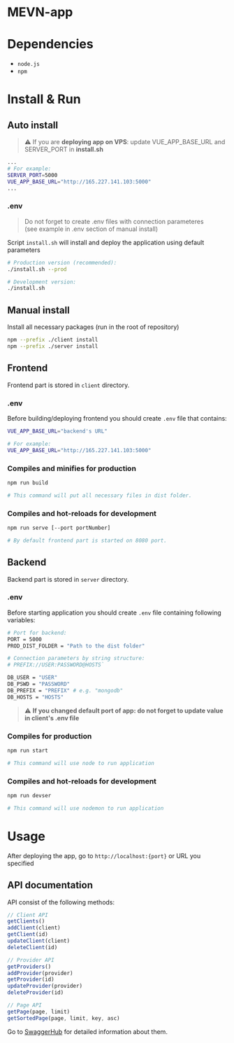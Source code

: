 # MEVN-app
# Dependencies
 * `node.js`
 * `npm` 

# Install & Run

## Auto install
> :warning: If you are **deploying app on VPS**: update VUE_APP_BASE_URL and SERVER_PORT in **install.sh**
```bash
...
# For example:
SERVER_PORT=5000
VUE_APP_BASE_URL="http://165.227.141.103:5000"
...
```

### .env
> Do not forget to create .env files with connection parameteres <br>
> (see example in .env section of manual install)

Script `install.sh` will install and deploy the application using default parameters
```bash
# Production version (recommended):
./install.sh --prod

# Development version:
./install.sh
```

## Manual install
Install all necessary packages (run in the root of repository)
```bash
npm --prefix ./client install
npm --prefix ./server install
```

## Frontend
Frontend part is stored in `client` directory.

### .env
Before building/deploying frontend you should create `.env` file that contains:
```bash
VUE_APP_BASE_URL="backend's URL"

# For example:
VUE_APP_BASE_URL="http://165.227.141.103:5000"
```

### Compiles and minifies for production
```bash
npm run build

# This command will put all necessary files in dist folder.
```

### Compiles and hot-reloads for development
```bash
npm run serve [--port portNumber]

# By default frontend part is started on 8080 port.
```

## Backend
Backend part is stored in `server` directory.

### .env
Before starting application you should create `.env` file
containing following variables:
```bash
# Port for backend:
PORT = 5000
PROD_DIST_FOLDER = "Path to the dist folder"

# Connection parameters by string structure:
# PREFIX://USER:PASSWORD@HOSTS`

DB_USER = "USER"
DB_PSWD = "PASSWORD"
DB_PREFIX = "PREFIX" # e.g. "mongodb"
DB_HOSTS = "HOSTS"
```
> :warning: **If you changed default port of app: do not forget to update value in client's .env file**

### Compiles for production
```bash
npm run start

# This command will use node to run application
```

### Compiles and hot-reloads for development
```bash
npm run devser

# This command will use nodemon to run application
```

# Usage

After deploying the app, go to `http://localhost:{port}` or URL you specified 

## API documentation 

API consist of the following methods:

```javascript
// Client API
getClients()
addClient(client)
getClient(id)
updateClient(client)
deleteClient(id)

// Provider API
getProviders()
addProvider(provider)
getProvider(id)
updateProvider(provider)
deleteProvider(id)

// Page API
getPage(page, limit)
getSortedPage(page, limit, key, asc)

```

Go to [SwaggerHub](https://app.swaggerhub.com/apis-docs/mhufflep/server-api/0.1) for detailed information about them.
